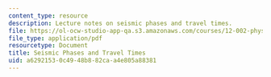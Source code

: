 ```yaml
---
content_type: resource
description: Lecture notes on seismic phases and travel times.
file: https://ol-ocw-studio-app-qa.s3.amazonaws.com/courses/12-002-physics-and-chemistry-of-the-terrestrial-planets-fall-2008/a62921530c4948b882caa4e805a88381_MIT12_002f08_Lec11.pdf
file_type: application/pdf
resourcetype: Document
title: Seismic Phases and Travel Times
uid: a6292153-0c49-48b8-82ca-a4e805a88381
---
```

